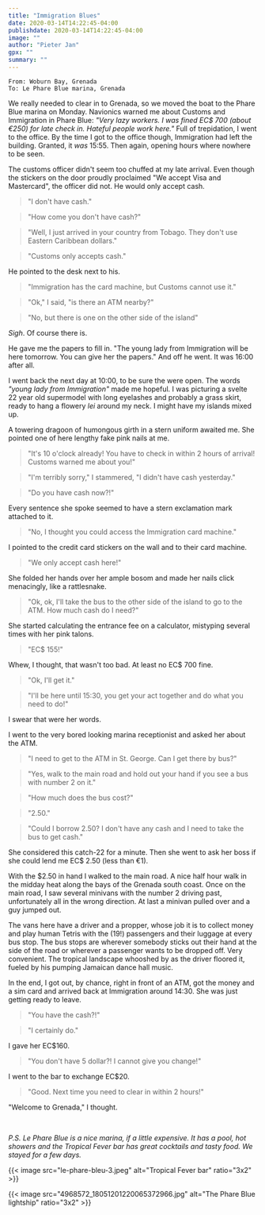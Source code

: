 ```yaml
---
title: "Immigration Blues"
date: 2020-03-14T14:22:45-04:00
publishdate: 2020-03-14T14:22:45-04:00
image: ""
author: "Pieter Jan"
gpx: ""
summary: ""
---
```


`From: Woburn Bay, Grenada`<br/>
`To: Le Phare Blue marina, Grenada`

We really needed to clear in to Grenada, so we moved the boat to the Phare Blue marina on Monday. Navionics warned me about Customs and Immigration in Phare Blue: _"Very lazy workers. I was fined EC$ 700 (about €250) for late check in. Hateful people work here."_ Full of trepidation, I went to the office. By the time I got to the office though, Immigration had left the building. Granted, it _was_ 15:55. Then again, opening hours where nowhere to be seen.

The customs officer didn't seem too chuffed at my late arrival. Even though the stickers on the door proudly proclaimed "We accept Visa and Mastercard", the officer did not. He would only accept cash.

> "I don't have cash."

> "How come you don't have cash?"

> "Well, I just arrived in your country from Tobago. They don't use Eastern Caribbean dollars."

> "Customs only accepts cash."

He pointed to the desk next to his.

> "Immigration has the card machine, but Customs cannot use it."

> "Ok," I said, "is there an ATM nearby?"

> "No, but there is one on the other side of the island"

*Sigh*. Of course there is.

He gave me the papers to fill in. "The young lady from Immigration will be here tomorrow. You can give her the papers." And off he went. It was 16:00 after all.

I went back the next day at 10:00, to be sure the were open. The words _"young lady from Immigration"_ made me hopeful. I was picturing a svelte 22 year old supermodel with long eyelashes and probably a grass skirt, ready to hang a flowery _lei_ around my neck. I might have my islands mixed up.

A towering dragoon of humongous girth in a stern uniform awaited me. She pointed one of here lengthy fake pink nails at me.

> "It's 10 o'clock already! You have to check in within 2 hours of arrival! Customs warned me about you!"

> "I'm terribly sorry," I stammered, "I didn't have cash yesterday."

> "Do you have cash now?!"

Every sentence she spoke seemed to have a stern exclamation mark attached to it.

> "No, I thought you could access the Immigration card machine."

I pointed to the credit card stickers on the wall and to their card machine.

> "We only accept cash here!"

She folded her hands over her ample bosom and made her nails click menacingly, like a rattlesnake.

> "Ok, ok, I'll take the bus  to the other side of the island to go to the ATM. How much cash do I need?"

She started calculating the entrance fee on a calculator, mistyping several times with her pink talons.

> "EC$ 155!"

Whew, I thought, that wasn't too bad. At least no EC$ 700 fine.

> "Ok, I'll get it."

> "I'll be here until 15:30, you get your act together and do what you need to do!"

I swear that were her words.

I went to the very bored looking marina receptionist and asked her about the ATM.

> "I need to get to the ATM in St. George. Can I get there by bus?"

> "Yes, walk to the main road and hold out your hand if you see a bus with number 2 on it."

> "How much does the bus cost?"

> "2.50."

> "Could I borrow 2.50? I don't have any cash and I need to take the bus to get cash."

She considered this catch-22 for a minute. Then she went to ask her boss if she could lend me EC$ 2.50 (less than €1).

With the $2.50 in hand I walked to the main road. A nice half hour walk in the midday heat along the bays of the Grenada south coast. Once on the main road, I saw several minivans with the number 2 driving past, unfortunately all in the wrong direction. At last a minivan pulled over and a guy jumped out.

The vans here have a driver and a propper, whose job it is to collect money and play human Tetris with the (19!) passengers and their luggage at every bus stop. The bus stops are wherever somebody sticks out their hand at the side of the road or wherever a passenger wants to be dropped off. Very convenient. The tropical landscape whooshed by as the driver floored it, fueled by his pumping Jamaican dance hall music.

In the end, I got out, by chance, right in front of an ATM, got the money and a sim card and arrived back at Immigration around 14:30. She was just getting ready to leave.

> "You have the cash?!"

> "I certainly do."

I gave her EC$160.

> "You don't have 5 dollar?! I cannot give you change!"

I went to the bar to exchange EC$20.

> "Good. Next time you need to clear in within 2 hours!"

"Welcome to Grenada," I thought.

&nbsp;

_P.S. Le Phare Blue is a nice marina, if a little expensive. It has a pool, hot showers and the Tropical Fever bar has great cocktails and tasty food. We stayed for a few days._

{{< image src="le-phare-bleu-3.jpeg" alt="Tropical Fever bar" ratio="3x2" >}}

{{< image src="4968572_18051201220065372966.jpg" alt="The Phare Blue lightship" ratio="3x2" >}}
